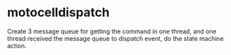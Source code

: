 # motocelldispatch
Create 3 message queue for getting the command in one thread, and one thread received the message queue to dispatch event, do the state machine action.

